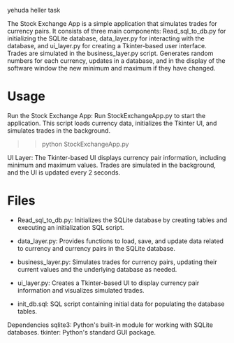 yehuda heller task


The Stock Exchange App is a simple application that simulates trades for currency pairs. It consists of three main components: Read_sql_to_db.py for initializing the SQLite database, data_layer.py for interacting with the database, and ui_layer.py for creating a Tkinter-based user interface. Trades are simulated in the business_layer.py script.
Generates random numbers for each currency, updates in a database, and in the display of the software window the new minimum and maximum if they have changed.


<h1>Usage</h1>

Run the Stock Exchange App:
Run StockExchangeApp.py to start the application. This script loads currency data, initializes the Tkinter UI, and simulates trades in the background.

>> python StockExchangeApp.py

UI Layer:
The Tkinter-based UI displays currency pair information, including minimum and maximum values. Trades are simulated in the background, and the UI is updated every 2 seconds.

<h1>Files</h1>

- Read_sql_to_db.py:
Initializes the SQLite database by creating tables and executing an initialization SQL script.

- data_layer.py:
Provides functions to load, save, and update data related to currency and currency pairs in the SQLite database.

- business_layer.py:
Simulates trades for currency pairs, updating their current values and the underlying database as needed.

- ui_layer.py:
Creates a Tkinter-based UI to display currency pair information and visualizes simulated trades.

- init_db.sql:
SQL script containing initial data for populating the database tables.

Dependencies
sqlite3: Python's built-in module for working with SQLite databases.
tkinter: Python's standard GUI package.
